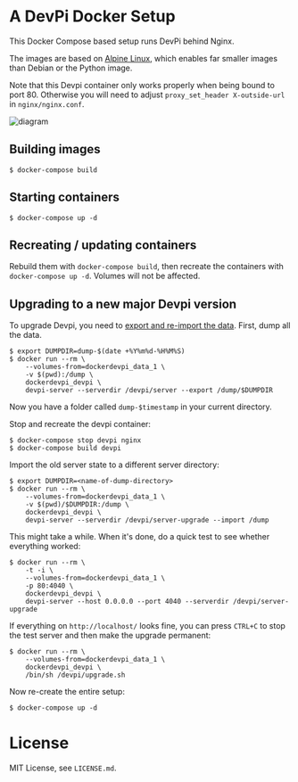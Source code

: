 # A DevPi Docker Setup

This Docker Compose based setup runs DevPi behind Nginx.

The images are based on [Alpine Linux][0], which
enables far smaller images than Debian or the Python image.

Note that this Devpi container only works properly when being bound to port 80.
Otherwise you will need to adjust `proxy_set_header X-outside-url` in
`nginx/nginx.conf`.

![diagram](docker_devpi.png)


## Building images

    $ docker-compose build


## Starting containers

    $ docker-compose up -d


## Recreating / updating containers

Rebuild them with ``docker-compose build``, then recreate the containers with
``docker-compose up -d``. Volumes will not be affected.


## Upgrading to a new major Devpi version

To upgrade Devpi, you need to [export and re-import the data][1]. First, dump
all the data.

    $ export DUMPDIR=dump-$(date +%Y%m%d-%H%M%S)
    $ docker run --rm \
        --volumes-from=dockerdevpi_data_1 \
        -v $(pwd):/dump \
        dockerdevpi_devpi \
        devpi-server --serverdir /devpi/server --export /dump/$DUMPDIR

Now you have a folder called `dump-$timestamp` in your current directory.

Stop and recreate the devpi container:

    $ docker-compose stop devpi nginx
    $ docker-compose build devpi

Import the old server state to a different server directory:

    $ export DUMPDIR=<name-of-dump-directory>
    $ docker run --rm \
        --volumes-from=dockerdevpi_data_1 \
        -v $(pwd)/$DUMPDIR:/dump \
        dockerdevpi_devpi \
        devpi-server --serverdir /devpi/server-upgrade --import /dump

This might take a while. When it's done, do a quick test to see whether
everything worked:

    $ docker run --rm \
        -t -i \
        --volumes-from=dockerdevpi_data_1 \
        -p 80:4040 \
        dockerdevpi_devpi \
        devpi-server --host 0.0.0.0 --port 4040 --serverdir /devpi/server-upgrade

If everything on `http://localhost/` looks fine, you can press `CTRL+C` to
stop the test server and then make the upgrade permanent:

    $ docker run --rm \
        --volumes-from=dockerdevpi_data_1 \
        dockerdevpi_devpi \
        /bin/sh /devpi/upgrade.sh

Now re-create the entire setup:

    $ docker-compose up -d


# License

MIT License, see `LICENSE.md`.


[0]: https://hub.docker.com/_/alpine/
[1]: http://doc.devpi.net/latest/quickstart-server.html#versioning-exporting-and-importing-server-state
